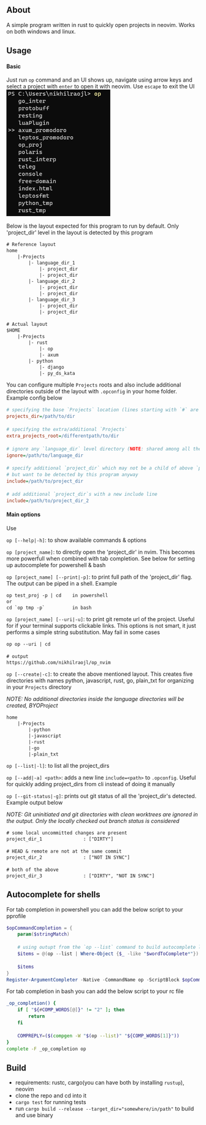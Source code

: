 ## About

A simple program written in rust to quickly open projects in neovim. Works on both windows and linux.

## Usage

#### Basic

Just run `op` command and an UI shows up, navigate using arrow keys and select a project with `enter` to open it with neovim.
Use `escape` to exit the UI\
![](./media/op_nvim.png)

Below is the layout expected for this program to run by default. Only 'project_dir' level in the layout is detected by this program

```
# Reference layout
home
    |-Projects
        |- language_dir_1
            |- project_dir
            |- project_dir
        |- language_dir_2
            |- project_dir
            |- project_dir
        |- language_dir_3
            |- project_dir
            |- project_dir

# Actual layout
$HOME
    |-Projects
        |- rust
            |- op
            |- axum
        |- python
            |- django
            |- py_ds_kata
```

You can configure multiple `Projects` roots and also include additional directories outside of the layout with `.opconfig` in your home folder. Example config below

```ini
# specifying the base `Projects` location (lines starting with `#` are ignored)
projects_dir=/path/to/dir

# specifying the extra/additional `Projects`
extra_projects_root=/differentpath/to/dir

# ignore any `language_dir` level directory (NOTE: shared among all the `Project` roots)
ignore=/path/to/language_dir

# specify additional `project_dir` which may not be a child of above `projects_dir`
# but want to be detected by this program anyway
include=/path/to/project_dir

# add additional `project_dir`s with a new include line
include=/path/to/project_dir_2
```

#### Main options

Use

`op [--help|-h]`: to show available commands & options

`op [project_name]`: to directly open the 'project_dir' in nvim.
This becomes more powerfull when combined with tab completion.
See below for setting up autocomplete for powershell & bash

`op [project_name] [--print|-p]`: to print full path of the 'project_dir' flag. The output can be piped in a shell. Example

```
op test_proj -p | cd    in powershell
or
cd `op tmp -p`          in bash
```

`op [project_name] [--uri|-u]`: to print git remote url of the project. Useful for if your terminal supports clickable links. This options is not smart, it just performs a simple string substitution. May fail in some cases

```
op op --uri | cd

# output
https://github.com/nikhilraojl/op_nvim
```

`op [--create|-c]`: to create the above mentioned layout.
This creates five directories with names python, javascript, rust, go, plain_txt for organizing in your `Projects` directory

_NOTE: No additional directories inside the language directories will be created, BYOProject_

```
home
    |-Projects
        |-python
        |-javascript
        |-rust
        |-go
        |-plain_txt
```

`op [--list|-l]`: to list all the project_dirs

`op [--add|-a] <path>`: adds a new line `include=<path>` to `.opconfig`. Useful for quickly adding project_dirs from cli instead of doing it manually

`op [--git-status|-g]`: prints out git status of all the 'project_dir's detected. Example output below

_NOTE: Git uninitiated and git directories with clean worktrees are ignored in the output. Only the locally checked out branch status is considered_

```
# some local uncommitted changes are present
project_dir_1               : ["DIRTY"]

# HEAD & remote are not at the same commit
project_dir_2               : ["NOT IN SYNC"]

# both of the above
project_dir_3               : ["DIRTY", "NOT IN SYNC"]
```

## Autocomplete for shells

For tab completion in powershell you can add the below script to your pprofile

```powershell
$opCommandCompletion = {
    param($stringMatch)

    # using outupt from the `op --list` command to build autocomplete list
    $items = @(op --list | Where-Object {$_ -like "$wordToComplete*"})

    $items
}
Register-ArgumentCompleter -Native -CommandName op -ScriptBlock $opCommandCompletion
```

For tab completion in bash you can add the below script to your rc file

```bash
_op_completion() {
	if [ "${#COMP_WORDS[@]}" != "2" ]; then
		return
	fi

	COMPREPLY=($(compgen -W "$(op --list)" "${COMP_WORDS[1]}"))
}
complete -F _op_completion op
```

## Build

- requirements: rustc, cargo(you can have both by installing `rustup`), neovim
- clone the repo and cd into it
- `cargo test` for running tests
- run `cargo build --release --target_dir="somewhere/in/path"` to build and use binary
